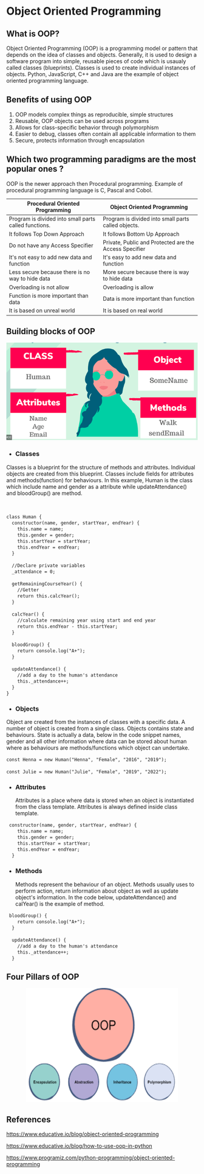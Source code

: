 # Object Oriented Programming

## What is OOP?

Object Oriented Programming (OOP) is a programming model or pattern that depends on the idea of
classes and objects. Generally, it is used to design a software program into simple, reusable pieces of code which is usaualy called classes (blueprints). Classes is used to create individual instances of objects. Python, JavaScript, C++ and Java are the example of object oriented programming language.

## Benefits of using OOP

1. OOP models complex things as reproducible, simple structures
2. Reusable, OOP objects can be used across programs
3. Allows for class-specific behavior through polymorphism
4. Easier to debug, classes often contain all applicable information to them
5. Secure, protects information through encapsulation

## Which two programming paradigms are the most popular ones ?

OOP is the newer approach then Procedural programming. Example of procedural programming language is C, Pascal and Cobol.

| Procedural Oriented Programming                       | Object Oriented Programming                            |
| ----------------------------------------------------- | ------------------------------------------------------ |
| Program is divided into small parts called functions. | Program is divided into small parts called objects.    |
| It follows Top Down Approach                          | It follows Bottom Up Approach                          |
| Do not have any Access Specifier                      | Private, Public and Protected are the Access Specifier |
| It's not easy to add new data and function            | It's easy to add new data and function                 |
| Less secure because there is no way to hide data      | More secure because there is way to hide data          |
| Overloading is not allow                              | Overloading is allow                                   |
| Function is more important than data                  | Data is more important than function                   |
| It is based on unreal world                           | It is based on real world                              |

## Building blocks of OOP

![image info](./Images/structure.png)

- ### Classes

Classes is a blueprint for the structure of methods and attributes. Individual objects are created
from this blueprint. Classes include fields for attributes and methods(function) for behaviours.
In this example, Human is the class which include name and gender as a attribute while updateAttendance() and bloodGroup() are method.

<!-- ![Classes](./Images/Classes.png) -->
<br>
<!-- <p align="center">
<img  width="400" height="500" src="./Images/Classes.png"></p> -->

```
class Human {
  constructor(name, gender, startYear, endYear) {
    this.name = name;
    this.gender = gender;
    this.startYear = startYear;
    this.endYear = endYear;
  }

  //Declare private variables
  _attendance = 0;

  getRemainingCourseYear() {
    //Getter
    return this.calcYear();
  }

  calcYear() {
    //calculate remaining year using start and end year
    return this.endYear - this.startYear;
  }

  bloodGroup() {
    return console.log("A+");
  }

  updateAttendance() {
    //add a day to the human's attendance
    this._attendance++;
  }
}
```

- ### Objects

Object are created from the instances of classes with a specific data. A number of object is created from a single class. Objects contains state and behaviours. State is actually a data, below in the code snippet names, gender and all other information where data can be stored about human where as behaviours are methods/functions which object can undertake.

```
const Henna = new Human("Henna", "Female", "2016", "2019");

const Julie = new Human("Julie", "Female", "2019", "2022");
```

- ### Attributes
  Attributes is a place where data is stored when an object is instantiated from the class template.
  Attributes is always defined inside class template.

```
 constructor(name, gender, startYear, endYear) {
    this.name = name;
    this.gender = gender;
    this.startYear = startYear;
    this.endYear = endYear;
  }
```

- ### Methods
  Methods represent the behaviour of an object. Methods usually uses to perform action, return information about object as well as update object's information. In the code below, updateAttendance() and calYear() is the example of method.

```
 bloodGroup() {
    return console.log("A+");
  }

  updateAttendance() {
    //add a day to the human's attendance
    this._attendance++;
  }
```

## Four Pillars of OOP

<p align="center">
<img  width="400" height="300" src="./Images/images.png"></p>

## References

<https://www.educative.io/blog/object-oriented-programming>

<https://www.educative.io/blog/how-to-use-oop-in-python>

<https://www.programiz.com/python-programming/object-oriented-programming>
